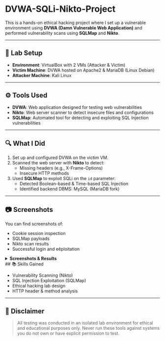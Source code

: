 # DVWA-SQLi-Nikto-Project

This is a hands-on ethical hacking project where I set up a vulnerable environment using **DVWA (Damn Vulnerable Web Application)** and performed vulnerability scans using **SQLMap** and **Nikto**.

---

## 🔧 Lab Setup

- **Environment**: VirtualBox with 2 VMs (Attacker & Victim)
- **Victim Machine**: DVWA hosted on Apache2 & MariaDB (Linux Debian)
- **Attacker Machine**: Kali Linux

---

## ⚙️ Tools Used

- **DVWA**: Web application designed for testing web vulnerabilities
- **Nikto**: Web server scanner to detect insecure files and configurations
- **SQLMap**: Automated tool for detecting and exploiting SQL Injection vulnerabilities

---

## 🔍 What I Did

1. Set up and configured DVWA on the victim VM.
2. Scanned the web server with **Nikto** to detect:
   - Missing headers (e.g., X-Frame-Options)
   - Insecure HTTP methods
3. Used **SQLMap** to exploit SQLi on the `id` parameter:
   - Detected Boolean-based & Time-based SQL Injection
   - Identified backend DBMS: MySQL (MariaDB fork)

---

## 📷 Screenshots

You can find screenshots of:
- Cookie session inspection
- SQLMap payloads
- Nikto scan results
- Successful login and eẽploitation

<details>
  <summary><strong>Screenshots & Results</strong></summary>

You can view detailed scan results and screenshots in this issue:  
[DVWA Scan Output with Nikto & SQLMap](https://github.com/Thien692/DVWA-SQLi-Nikto-Project/issues/1)

</details>
## 📚 Skills Gained

- Vulnerability Scanning (Nikto)
- SQL Injection Exploitation (SQLMap)
- Ethical hacking lab design
- HTTP header & method analysis

---

## 🚨 Disclaimer

> All testing was conducted in an isolated lab environment for ethical and educational purposes only. Never run these tools against systems you do not own or have explicit permission to test.
